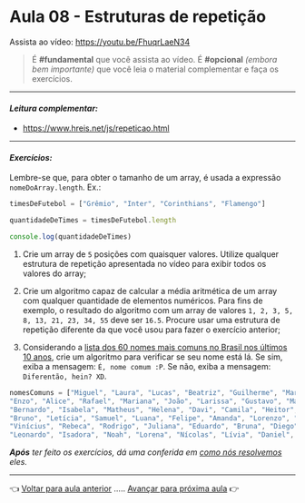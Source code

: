 # Aula 08 - Estruturas de repetição

Assista ao vídeo: https://youtu.be/FhuqrLaeN34

> É **#fundamental** que você assista ao vídeo. É **#opcional** _(embora bem importante)_ que você leia o material complementar e faça os exercícios.

---

#### _Leitura complementar:_

* https://www.hreis.net/js/repeticao.html

---

#### _Exercícios:_

Lembre-se que, para obter o tamanho de um array, é usada a expressão `nomeDoArray.length`. Ex.: 
```javascript
timesDeFutebol = ["Grêmio", "Inter", "Corinthians", "Flamengo"]

quantidadeDeTimes = timesDeFutebol.length

console.log(quantidadeDeTimes)
```

1. Crie um array de `5` posições com quaisquer valores. Utilize qualquer estrutura de repetição apresentada no vídeo para exibir todos os valores do array;

2. Crie um algoritmo capaz de calcular a média aritmética de um array com qualquer quantidade de elementos numéricos. Para fins de exemplo, o resultado do algoritmo com um array de valores `1, 2, 3, 5, 8, 13, 21, 23, 34, 55` deve ser `16.5`. Procure usar uma estrutura de repetição diferente da que você usou para fazer o exercício anterior;

3. Considerando a [lista dos 60 nomes mais comuns no Brasil nos últimos 10 anos](https://www.revistabula.com/25866-os-60-nomes-mais-populares-no-brasil-nos-ultimos-10-anos-e-seus-significados/), crie um algoritmo para verificar se seu nome está lá. Se sim, exiba a mensagem: `É, nome comum :P`. Se não, exiba a mensagem: `Diferentão, hein? XD`.
```javascript
nomesComuns = ["Miguel", "Laura", "Lucas", "Beatriz", "Guilherme", "Maria", "Gabriel", "Ana", "Arthur", "Júlia", 
"Enzo", "Alice", "Rafael", "Mariana", "João", "Larissa", "Gustavo", "Maria Eduarda", "Pedro", "Sofia", 
"Bernardo", "Isabela", "Matheus", "Helena", "Davi", "Camila", "Heitor", "Lara", "Henrique", "Valentina", 
"Bruno", "Letícia", "Samuel", "Luana", "Felipe", "Amanda", "Lorenzo", "Yasmin", "Benjamin", "Sophia", 
"Vinícius", "Rebeca", "Rodrigo", "Juliana", "Eduardo", "Bruna", "Diego", "Cecília", "Antônio", "Fernanda", 
"Leonardo", "Isadora", "Noah", "Lorena", "Nícolas", "Lívia", "Daniel", "Manuela", "Thiago", "Vitória"]
```

_**Após** ter feito os exercícios, dá uma conferida em [como nós resolvemos](resolucao.md) eles._

---

👈 [Voltar para aula anterior](../aula07/aula.md) ..... [Avançar para próxima aula](../aula09/aula.md) 👉